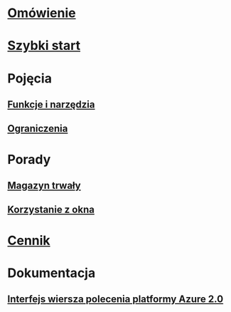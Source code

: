 # [Omówienie](overview.md)

# [Szybki start](quickstart.md)

# Pojęcia
## [Funkcje i narzędzia](features.md)
## [Ograniczenia](limitations.md)

# Porady
## [Magazyn trwały](persisting-shell-storage.md)
## [Korzystanie z okna](using-the-shell-window.md)

# [Cennik](pricing.md)

# Dokumentacja
## [Interfejs wiersza polecenia platformy Azure 2.0](/cli/azure) 
